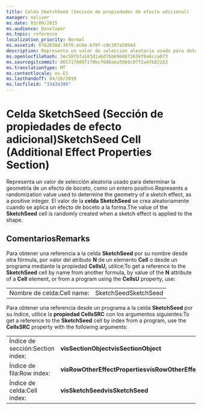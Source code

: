 ```yaml
---
title: Celda SketchSeed (Sección de propiedades de efecto adicional)
manager: soliver
ms.date: 03/09/2015
ms.audience: Developer
ms.topic: reference
localization_priority: Normal
ms.assetid: 6f62650d-36f8-4c6e-b79f-c9c397a5954d
description: Representa un valor de selección aleatoria usado para determinar la geometría de un efecto de boceto, como un entero positivo. El valor de la celda SketchSeed se crea aleatoriamente cuando se aplica un efecto de boceto a la forma.
ms.openlocfilehash: 3ec58fbfa183d1a6d7bb6960672658f9a6cca073
ms.sourcegitcommit: 8657170d071f9bcf680aba50b9c07f2a4fb82283
ms.translationtype: MT
ms.contentlocale: es-ES
ms.lasthandoff: 04/28/2019
ms.locfileid: "33434399"
---
```

# <a name="sketchseed-cell-additional-effect-properties-section"></a><span data-ttu-id="860b0-104">Celda SketchSeed (Sección de propiedades de efecto adicional)</span><span class="sxs-lookup"><span data-stu-id="860b0-104">SketchSeed Cell (Additional Effect Properties Section)</span></span>

<span data-ttu-id="860b0-105">Representa un valor de selección aleatoria usado para determinar la geometría de un efecto de boceto, como un entero positivo.</span><span class="sxs-lookup"><span data-stu-id="860b0-105">Represents a randomization value used to determine the geometry of a sketch effect, as a positive integer.</span></span> <span data-ttu-id="860b0-106">El valor de la **celda SketchSeed** se crea aleatoriamente cuando se aplica un efecto de boceto a la forma.</span><span class="sxs-lookup"><span data-stu-id="860b0-106">The value of the **SketchSeed** cell is randomly created when a sketch effect is applied to the shape.</span></span> 
  
## <a name="remarks"></a><span data-ttu-id="860b0-107">Comentarios</span><span class="sxs-lookup"><span data-stu-id="860b0-107">Remarks</span></span>

<span data-ttu-id="860b0-108">Para obtener una referencia a la celda **SketchSeed** por su nombre desde otra fórmula, por valor del atributo **N** de un elemento **Cell** o desde un programa mediante la propiedad **CellsU,** utilice:</span><span class="sxs-lookup"><span data-stu-id="860b0-108">To get a reference to the **SketchSeed** cell by name from another formula, by value of the **N** attribute of a **Cell** element, or from a program using the **CellsU** property, use:</span></span> 
  
|||
|:-----|:-----|
| <span data-ttu-id="860b0-109">Nombre de celda:</span><span class="sxs-lookup"><span data-stu-id="860b0-109">Cell name:</span></span>  <br/> | <span data-ttu-id="860b0-110">SketchSeed</span><span class="sxs-lookup"><span data-stu-id="860b0-110">SketchSeed</span></span>  <br/> |
   
<span data-ttu-id="860b0-111">Para obtener una referencia desde un programa a la celda **SketchSeed** por su índice, utilice la **propiedad CellsSRC** con los argumentos siguientes:</span><span class="sxs-lookup"><span data-stu-id="860b0-111">To get a reference to the **SketchSeed** cell by index from a program, use the **CellsSRC** property with the following arguments:</span></span> 
  
|||
|:-----|:-----|
| <span data-ttu-id="860b0-112">Índice de sección:</span><span class="sxs-lookup"><span data-stu-id="860b0-112">Section index:</span></span>  <br/> |<span data-ttu-id="860b0-113">**visSectionObject**</span><span class="sxs-lookup"><span data-stu-id="860b0-113">**visSectionObject**</span></span> <br/> |
| <span data-ttu-id="860b0-114">Índice de fila:</span><span class="sxs-lookup"><span data-stu-id="860b0-114">Row index:</span></span>  <br/> |<span data-ttu-id="860b0-115">**visRowOtherEffectProperties**</span><span class="sxs-lookup"><span data-stu-id="860b0-115">**visRowOtherEffectProperties**</span></span> <br/> |
| <span data-ttu-id="860b0-116">Índice de celda:</span><span class="sxs-lookup"><span data-stu-id="860b0-116">Cell index:</span></span>  <br/> |<span data-ttu-id="860b0-117">**visSketchSeed**</span><span class="sxs-lookup"><span data-stu-id="860b0-117">**visSketchSeed**</span></span> <br/> |
   

